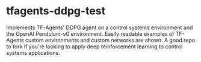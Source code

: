# tfagents-ddpg-test
Implements TF-Agents' DDPG agent on a control systems environment and the OpenAI Pendulum-v0 environment. Easily readable examples of TF-Agents custom environments and custom networks are shown. A good repo to fork if you're looking to apply deep reinforcement learning to control systems applications. 
